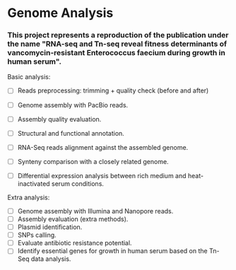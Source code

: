 # Genome Analysis
### This project represents a reproduction of the publication under the name "RNA-seq and Tn-seq reveal fitness determinants of vancomycin-resistant Enterococcus faecium during growth in human serum".


Basic analysis:
- [ ] Reads preprocessing: trimming + quality check (before and after)
- [ ] Genome assembly with PacBio reads.
- [ ] Assembly quality evaluation.
- [ ] Structural and functional annotation.
- [ ] RNA-Seq reads alignment against the assembled genome.
- [ ] Synteny comparison with a closely related genome.
- [ ] Differential expression analysis between rich medium and heat-inactivated serum conditions.


Extra analysis:
- [ ] Genome assembly with Illumina and Nanopore reads.
- [ ] Assembly evaluation (extra methods).
- [ ] Plasmid identification.
- [ ] SNPs calling.
- [ ] Evaluate antibiotic resistance potential.
- [ ] Identify essential genes for growth in human serum based on the Tn-Seq data analysis.
